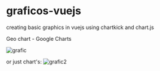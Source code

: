 # graficos-vuejs
creating basic graphics in vuejs using chartkick and chart.js

Geo chart - Google Charts

![grafic](https://i.pinimg.com/originals/b7/96/49/b7964931fadd5802582f3f56cbfed7f0.jpg)


or just chart's:
![grafic2](https://i.pinimg.com/originals/46/e2/1f/46e21faffc7de96e77bff5de1d2131fc.jpg)
